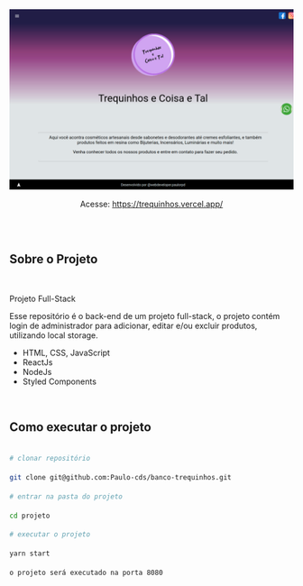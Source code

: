 <div align="center">
    <img src="./src/assets/trequinhos.png" width="600px" />
</div>
<div align="center">
    <p> Acesse: <a href="https://trequinhos.vercel.app/" target="blanck" >https://trequinhos.vercel.app/</a>
    </p>
</div>
</br></br>
<h2>Sobre o Projeto </h2>
</br>
<div>
<p>Projeto Full-Stack</p>
<p> Esse repositório é o back-end de um projeto full-stack, o projeto contém login de administrador para adicionar, editar e/ou excluir produtos, utilizando local storage.
</p>
</div>
<div >
<ul>
<li>HTML, CSS, JavaScript</li>
<li>ReactJs</li>
<li>NodeJs</li>
<li>Styled Components</li>
</ul>
</div>
</br>
<h2>Como executar o projeto</h2>

```bash

# clonar repositório

git clone git@github.com:Paulo-cds/banco-trequinhos.git

# entrar na pasta do projeto

cd projeto

# executar o projeto

yarn start

o projeto será executado na porta 8080

```
